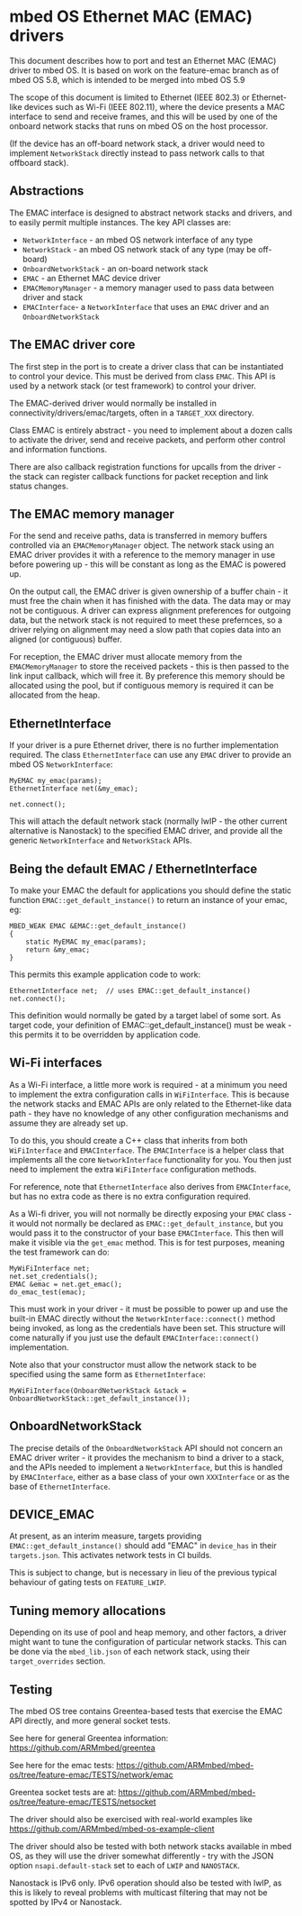 # mbed OS Ethernet MAC (EMAC) drivers

This document describes how to port and test an Ethernet MAC (EMAC) driver to
mbed OS. It is based on work on the feature-emac branch as of mbed OS 5.8,
which is intended to be merged into mbed OS 5.9

The scope of this document is limited to Ethernet (IEEE 802.3) or Ethernet-like
devices such as Wi-Fi (IEEE 802.11), where the device presents a MAC interface
to send and receive frames, and this will be used by one of the onboard
network stacks that runs on mbed OS on the host processor.

(If the device has an off-board network stack, a driver would need to implement
`NetworkStack` directly instead to pass network calls to that offboard
stack).

## Abstractions

The EMAC interface is designed to abstract network stacks and drivers, and to
easily permit multiple instances. The key API classes are:

* `NetworkInterface` - an mbed OS network interface of any type
* `NetworkStack` - an mbed OS network stack of any type (may be off-board)
* `OnboardNetworkStack` - an on-board network stack 
* `EMAC` - an Ethernet MAC device driver
* `EMACMemoryManager` - a memory manager used to pass data between driver and stack
* `EMACInterface`- a `NetworkInterface` that uses an `EMAC` driver and an `OnboardNetworkStack`

## The EMAC driver core

The first step in the port is to create a driver class that can be instantiated
to control your device. This must be derived from class `EMAC`. 
This API is used by a network stack (or test framework) to control your driver.

The EMAC-derived driver would normally be installed in
connectivity/drivers/emac/targets, often in a `TARGET_XXX` directory.

Class EMAC is entirely abstract - you need to implement about a dozen calls
to activate the driver, send and receive packets, and perform other control
and information functions.

There are also callback registration functions for upcalls from the driver - the
stack can register callback functions for packet reception and link status
changes.


## The EMAC memory manager

For the send and receive paths, data is transferred in memory buffers controlled
via an `EMACMemoryManager` object. The network stack using an EMAC driver
provides it with a reference to the memory manager in use before powering up -
this will be constant as long as the EMAC is powered up.

On the output call, the EMAC driver is given ownership of a buffer chain - it
must free the chain when it has finished with the data. The data may or may
not be contiguous. A driver can express alignment preferences for outgoing data,
but the network stack is not required to meet these prefernces, so a driver
relying on alignment may need a slow path that copies data into an aligned
(or contiguous) buffer.

For reception, the EMAC driver must allocate memory from the `EMACMemoryManager`
to store the received packets - this is then passed to the link input callback,
which will free it. By preference this memory should be allocated using the pool,
but if contiguous memory is required it can be allocated from the heap. 


## EthernetInterface

If your driver is a pure Ethernet driver, there is no further implementation
required. The class `EthernetInterface` can use any `EMAC` driver to provide
an mbed OS `NetworkInterface`:

    MyEMAC my_emac(params);
    EthernetInterface net(&my_emac);

    net.connect();

This will attach the default network stack (normally lwIP - the other
current alternative is Nanostack) to the specified EMAC driver, and provide all
the generic `NetworkInterface` and `NetworkStack` APIs.

## Being the default EMAC / EthernetInterface

To make your EMAC the default for applications you should define the static function
`EMAC::get_default_instance()` to return an instance of your emac, eg:

    MBED_WEAK EMAC &EMAC::get_default_instance()
    {
        static MyEMAC my_emac(params);
        return &my_emac;
    }

This permits this example application code to work:

    EthernetInterface net;  // uses EMAC::get_default_instance()
    net.connect();

This definition would normally be gated by a target label of some sort. As
target code, your definition of EMAC::get_default_instance() must be weak -
this permits it to be overridden by application code.

## Wi-Fi interfaces

As a Wi-Fi interface, a little more work is required - at a minimum you need
to implement the extra configuration calls in `WiFiInterface`. This
is because the network stacks and EMAC APIs are only related to the
Ethernet-like data path - they have no knowledge of any other configuration
mechanisms and assume they are already set up. 

To do this, you should create a C++ class that inherits from both
`WiFiInterface` and `EMACInterface`. The `EMACInterface` is a helper class
that implements all the core `NetworkInterface` functionality for you. You
then just need to implement the extra `WiFiInterface` configuration methods.

For reference, note that `EthernetInterface` also derives from
`EMACInterface`, but has no extra code as there is no extra configuration
required.

As a Wi-fi driver, you will not normally be directly exposing your `EMAC` class -
it would not normally be declared as `EMAC::get_default_instance`, but you
would pass it to the constructor of your base `EMACInterface`. This then
will make it visible via the `get_emac` method. This is for test purposes,
meaning the test framework can do:

    MyWiFiInterface net;
    net.set_credentials();
    EMAC &emac = net.get_emac();
    do_emac_test(emac);
    
This must work in your driver - it must be possible to power up and use the
built-in EMAC directly without the `NetworkInterface::connect()` method being
invoked, as long as the credentials have been set. This structure will come naturally if
you just use the default `EMACInterface::connect()` implementation.

Note also that your constructor must allow the network stack to be specified using
the same form as `EthernetInterface`:

    MyWiFiInterface(OnboardNetworkStack &stack = OnboardNetworkStack::get_default_instance());

## OnboardNetworkStack

The precise details of the `OnboardNetworkStack` API should not concern
an EMAC driver writer - it provides the mechanism to bind a driver to a stack, and
the APIs needed to implement a `NetworkInterface`, but this is handled by
`EMACInterface`, either as a base class of your own `XXXInterface` or as
the base of `EthernetInterface`.

## DEVICE_EMAC

At present, as an interim measure, targets providing `EMAC::get_default_instance()`
should add "EMAC" in `device_has` in their `targets.json`. This activates
network tests in CI builds.

This is subject to change, but is necessary in lieu of the previous typical
behaviour of gating tests on `FEATURE_LWIP`.

## Tuning memory allocations

Depending on its use of pool and heap memory, and other factors, a driver might
want to tune the configuration of particular network stacks. This can be done via
the `mbed_lib.json` of each network stack, using their `target_overrides`
section.

## Testing

The mbed OS tree contains Greentea-based tests that exercise the EMAC API
directly, and more general socket tests.

See here for general Greentea information: <https://github.com/ARMmbed/greentea>

See here for the emac tests:
<https://github.com/ARMmbed/mbed-os/tree/feature-emac/TESTS/network/emac>

Greentea socket tests are at:
<https://github.com/ARMmbed/mbed-os/tree/feature-emac/TESTS/netsocket>

The driver should also be exercised with real-world examples like
<https://github.com/ARMmbed/mbed-os-example-client>

The driver should also be tested with both network stacks available in mbed OS,
as they will use the driver somewhat differently - try with the JSON option
`nsapi.default-stack` set to each of `LWIP` and `NANOSTACK`.

Nanostack is IPv6 only. IPv6 operation should also be tested with lwIP, as this
is likely to reveal problems with multicast filtering that may not be spotted
by IPv4 or Nanostack.
